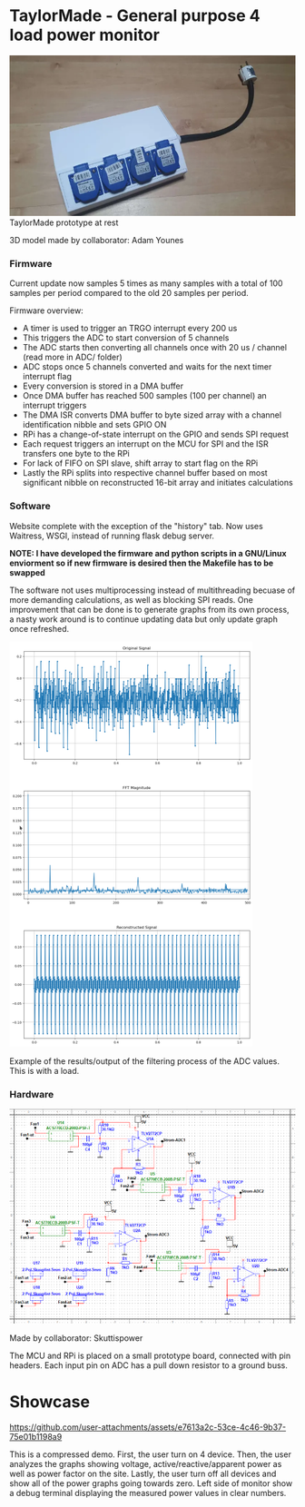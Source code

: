 # TaylorMade - General purpose 4 load power monitor 

![Taylormade-prototype-4-sockets](readme-files/taylormade-prototype.png)
TaylorMade prototype at rest 

3D model made by collaborator: Adam Younes

### Firmware

Current update now samples 5 times as many samples with a total of 100 samples per period compared to the old 20 samples per period. 

Firmware overview:
 - A timer is used to trigger an TRGO interrupt every 200 us 
 - This triggers the ADC to start conversion of 5 channels 
 - The ADC starts then converting all channels once with 20 us / channel (read more in ADC/ folder)
 - ADC stops once 5 channels converted and waits for the next timer interrupt flag
 - Every conversion is stored in a DMA buffer
 - Once DMA buffer has reached 500 samples (100 per channel) an interrupt triggers
 - The DMA ISR converts DMA buffer to byte sized array with a channel identification nibble and sets GPIO ON 
 - RPi has a change-of-state interrupt on the GPIO and sends SPI request
 - Each request triggers an interrupt on the MCU for SPI and the ISR transfers one byte to the RPi
 - For lack of FIFO on SPI slave, shift array to start flag on the RPi
 - Lastly the RPi splits into respective channel buffer based on most significant nibble on reconstructed 16-bit array and initiates calculations 

### Software

Website complete with the exception of the "history" tab. Now uses Waitress, WSGI, instead of running flask debug server. 

**NOTE: I have developed the firmware and python scripts in a GNU/Linux enviorment so if new firmware is desired then the Makefile has to be swapped**

The software not uses multiprocessing instead of multithreading becuase of more demanding calculations, as well as blocking SPI reads. One improvement that can be done is to generate graphs from its own process, a nasty work around is to continue updating data but only update graph once refreshed. 

![dft-on-ADC](readme-files/dft-showcase.png)

Example of the results/output of the filtering process of the ADC values. This is with a load. 

### Hardware
![hardwareschematic](readme-files/hardware.png)

Made by collaborator: Skuttispower

The MCU and RPi is placed on a small prototype board, connected with pin headers. Each input pin on ADC has a pull down resistor to a ground buss. 

# Showcase

https://github.com/user-attachments/assets/e7613a2c-53ce-4c46-9b37-75e01b1198a9

This is a compressed demo. First, the user turn on 4 device. Then, the user analyzes the graphs showing voltage, active/reactive/apparent power as well as power factor on the site. Lastly, the user turn off all devices and show all of the power graphs going towards zero. Left side of monitor show a debug terminal displaying the measured power values in clear numbers.  
